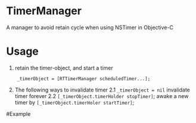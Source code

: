 # TimerManager
A manager to avoid retain cycle when using NSTimer in Objective-C


# Usage

1. retain the timer-object, and start a timer
```
	_timerObject = [RTTimerManager scheduledTimer...];
```
2. The following ways to invalidate timer
	2.1 `_timerObject = nil`
		invalidate timer forever
	2.2 `[_timerObject.timerHolder stopTimer]`;
		awake a new timer by `[_timerObject.timerHoler startTimer]`;

#Example
 
